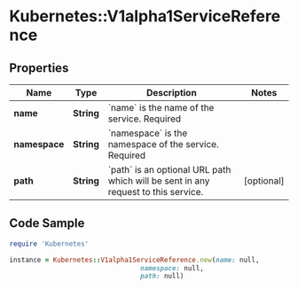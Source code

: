 # Kubernetes::V1alpha1ServiceReference

## Properties

Name | Type | Description | Notes
------------ | ------------- | ------------- | -------------
**name** | **String** | &#x60;name&#x60; is the name of the service. Required | 
**namespace** | **String** | &#x60;namespace&#x60; is the namespace of the service. Required | 
**path** | **String** | &#x60;path&#x60; is an optional URL path which will be sent in any request to this service. | [optional] 

## Code Sample

```ruby
require 'Kubernetes'

instance = Kubernetes::V1alpha1ServiceReference.new(name: null,
                                 namespace: null,
                                 path: null)
```


